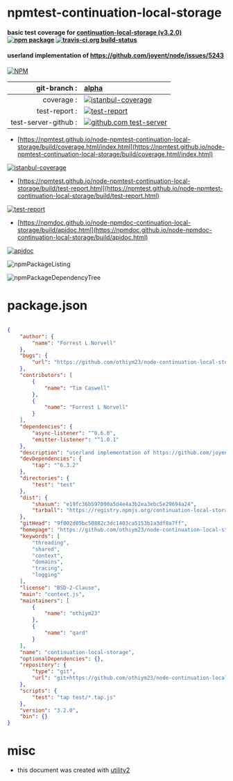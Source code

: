# npmtest-continuation-local-storage

#### basic test coverage for  [continuation-local-storage (v3.2.0)](https://github.com/othiym23/node-continuation-local-storage#readme)  [![npm package](https://img.shields.io/npm/v/npmtest-continuation-local-storage.svg?style=flat-square)](https://www.npmjs.org/package/npmtest-continuation-local-storage) [![travis-ci.org build-status](https://api.travis-ci.org/npmtest/node-npmtest-continuation-local-storage.svg)](https://travis-ci.org/npmtest/node-npmtest-continuation-local-storage)

#### userland implementation of https://github.com/joyent/node/issues/5243

[![NPM](https://nodei.co/npm/continuation-local-storage.png?downloads=true&downloadRank=true&stars=true)](https://www.npmjs.com/package/continuation-local-storage)

| git-branch : | [alpha](https://github.com/npmtest/node-npmtest-continuation-local-storage/tree/alpha)|
|--:|:--|
| coverage : | [![istanbul-coverage](https://npmtest.github.io/node-npmtest-continuation-local-storage/build/coverage.badge.svg)](https://npmtest.github.io/node-npmtest-continuation-local-storage/build/coverage.html/index.html)|
| test-report : | [![test-report](https://npmtest.github.io/node-npmtest-continuation-local-storage/build/test-report.badge.svg)](https://npmtest.github.io/node-npmtest-continuation-local-storage/build/test-report.html)|
| test-server-github : | [![github.com test-server](https://npmtest.github.io/node-npmtest-continuation-local-storage/GitHub-Mark-32px.png)](https://npmtest.github.io/node-npmtest-continuation-local-storage/build/app/index.html) | | build-artifacts : | [![build-artifacts](https://npmtest.github.io/node-npmtest-continuation-local-storage/glyphicons_144_folder_open.png)](https://github.com/npmtest/node-npmtest-continuation-local-storage/tree/gh-pages/build)|

- [https://npmtest.github.io/node-npmtest-continuation-local-storage/build/coverage.html/index.html](https://npmtest.github.io/node-npmtest-continuation-local-storage/build/coverage.html/index.html)

[![istanbul-coverage](https://npmtest.github.io/node-npmtest-continuation-local-storage/build/screenCapture.buildCi.browser.%252Ftmp%252Fbuild%252Fcoverage.lib.html.png)](https://npmtest.github.io/node-npmtest-continuation-local-storage/build/coverage.html/index.html)

- [https://npmtest.github.io/node-npmtest-continuation-local-storage/build/test-report.html](https://npmtest.github.io/node-npmtest-continuation-local-storage/build/test-report.html)

[![test-report](https://npmtest.github.io/node-npmtest-continuation-local-storage/build/screenCapture.buildCi.browser.%252Ftmp%252Fbuild%252Ftest-report.html.png)](https://npmtest.github.io/node-npmtest-continuation-local-storage/build/test-report.html)

- [https://npmdoc.github.io/node-npmdoc-continuation-local-storage/build/apidoc.html](https://npmdoc.github.io/node-npmdoc-continuation-local-storage/build/apidoc.html)

[![apidoc](https://npmdoc.github.io/node-npmdoc-continuation-local-storage/build/screenCapture.buildCi.browser.%252Ftmp%252Fbuild%252Fapidoc.html.png)](https://npmdoc.github.io/node-npmdoc-continuation-local-storage/build/apidoc.html)

![npmPackageListing](https://npmtest.github.io/node-npmtest-continuation-local-storage/build/screenCapture.npmPackageListing.svg)

![npmPackageDependencyTree](https://npmtest.github.io/node-npmtest-continuation-local-storage/build/screenCapture.npmPackageDependencyTree.svg)



# package.json

```json

{
    "author": {
        "name": "Forrest L Norvell"
    },
    "bugs": {
        "url": "https://github.com/othiym23/node-continuation-local-storage/issues"
    },
    "contributors": [
        {
            "name": "Tim Caswell"
        },
        {
            "name": "Forrest L Norvell"
        }
    ],
    "dependencies": {
        "async-listener": "^0.6.0",
        "emitter-listener": "^1.0.1"
    },
    "description": "userland implementation of https://github.com/joyent/node/issues/5243",
    "devDependencies": {
        "tap": "^6.3.2"
    },
    "directories": {
        "test": "test"
    },
    "dist": {
        "shasum": "e19fc36b597090a5d4e4a3b2ea3ebc5e29694a24",
        "tarball": "https://registry.npmjs.org/continuation-local-storage/-/continuation-local-storage-3.2.0.tgz"
    },
    "gitHead": "9f002d05bc50882c3dc1403ca5153b1a3df8a7ff",
    "homepage": "https://github.com/othiym23/node-continuation-local-storage#readme",
    "keywords": [
        "threading",
        "shared",
        "context",
        "domains",
        "tracing",
        "logging"
    ],
    "license": "BSD-2-Clause",
    "main": "context.js",
    "maintainers": [
        {
            "name": "othiym23"
        },
        {
            "name": "qard"
        }
    ],
    "name": "continuation-local-storage",
    "optionalDependencies": {},
    "repository": {
        "type": "git",
        "url": "git+https://github.com/othiym23/node-continuation-local-storage.git"
    },
    "scripts": {
        "test": "tap test/*.tap.js"
    },
    "version": "3.2.0",
    "bin": {}
}
```



# misc
- this document was created with [utility2](https://github.com/kaizhu256/node-utility2)
